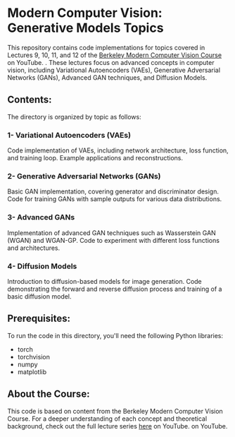 # Modern Computer Vision: Generative Models Topics

This repository contains code implementations for topics covered in Lectures 9, 10, 11, and 12 of the [Berkeley Modern Computer Vision Course](https://www.youtube.com/watch?v=687zEGODmHA&list=PLzWRmD0Vi2KVsrCqA4VnztE4t71KnTnP5&index=12) on YouTube.
. These lectures focus on advanced concepts in computer vision, including Variational Autoencoders (VAEs), Generative Adversarial Networks (GANs), Advanced GAN techniques, and Diffusion Models.

## **Contents:**

The directory is organized by topic as follows:

### **1- Variational Autoencoders (VAEs)**
Code implementation of VAEs, including network architecture, loss function, and training loop.
Example applications and reconstructions.

### **2- Generative Adversarial Networks (GANs)**
Basic GAN implementation, covering generator and discriminator design.
Code for training GANs with sample outputs for various data distributions.

### **3- Advanced GANs**
Implementation of advanced GAN techniques such as Wasserstein GAN (WGAN) and WGAN-GP.
Code to experiment with different loss functions and architectures.

### **4- Diffusion Models**
Introduction to diffusion-based models for image generation.
Code demonstrating the forward and reverse diffusion process and training of a basic diffusion model.

## **Prerequisites:**

To run the code in this directory, you'll need the following Python libraries:

* torch
* torchvision
* numpy
* matplotlib


## **About the Course:**

This code is based on content from the Berkeley Modern Computer Vision Course. For a deeper understanding of each concept and theoretical background, check out the full lecture series [here](https://www.youtube.com/watch?v=687zEGODmHA&list=PLzWRmD0Vi2KVsrCqA4VnztE4t71KnTnP5&index=12) on YouTube.
 on YouTube.
